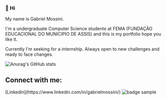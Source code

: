 ### 👋 Hi 
My name is Gabriel Mossini.

 I'm a undergraduate Computer Science studente at FEMA (FUNDAÇÃO EDUCACIONAL DO MUNICIPIO DE ASSIS) and this is my portfolio hope you like it. 

 Currently I'm seeking for a internship. Always open to new challenges and ready to face changes.

![Anurag's GitHub stats](https://github-readme-stats.vercel.app/api?username=gamossini&show_icons=true&theme=midnight-purple)

## Connect with me:

<div>
[Linkedin](https://www.linkedin.com/in/gabrielmossini/)
<img src="https://img.shields.io/badge/-{https://img.shields.io/badge/LinkedIn-0077B5?style=for-the-badge&logo=linkedin&logoColor=white
}-{COLOR/HEX}?logo={ICON-NAME}&logoColor={LOGO-COLOR}&style={STYLE}" alt="badge sample"/>
<div>
